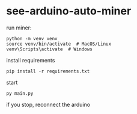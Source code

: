# see-arduino-auto-miner

run miner:
```
python -m venv venv
source venv/bin/activate  # MacOS/Linux
venv\Scripts\activate  # Windows
```

install requirements
```
pip install -r requirements.txt
```

start
```
py main.py
```


if you stop, reconnect the arduino